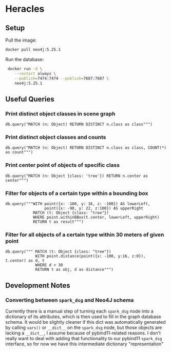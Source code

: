 # Heracles



## Setup

Pull the image:
```bash
docker pull neo4j:5.25.1
```

Run the database:
```bash
 docker run -d \
    --restart always \
    --publish=7474:7474 --publish=7687:7687 \
    neo4j:5.25.1
```

## Useful Queries

### Print distinct object classes in scene graph

```
db.query("MATCH (n: Object) RETURN DISTINCT n.class as class""")
```

### Print distinct object classes and counts
```
db.query("MATCH (n: Object) RETURN DISTINCT n.class as class, COUNT(*) as count""")
```

### Print center point of objects of specific class
```
db.query("MATCH (n: Object {class: 'tree'}) RETURN n.center as center""")
```

### Filter for objects of a certain type within a bounding box
```
db.query("""WITH point({x: -100, y: 16, z: -100}) AS lowerLeft,
                 point({x: -90, y: 22, z:100}) AS upperRight
            MATCH (t: Object {class: "tree"})
            WHERE point.withinBBox(t.center, lowerLeft, upperRight)
            RETURN t as result""")
```

### Filter for all objects of a certain type within 30 meters of given point
```
db.query(""" MATCH (t: Object {class: "tree"})
             WITH point.distance(point({x: -100, y:16, z:0}), t.center) as d, t
             WHERE d < 30
             RETURN t as obj, d as distance""")
```



## Development Notes

### Converting between `spark_dsg` and Neo4J schema

Currently there is a manual step of turning each `spark_dsg` node into a dictionary of its attributes, which is then used to fill in the graph database schema. It would be slightly cleaner if this dict was automatically generated by calling `vars()` or `__dict__` on the `spark_dsg` node, but those objects are lacking a `__dict__`, I assume because of pybind11-related reasons. I don't really want to deal with adding that functionality to our pybind11 `spark_dsg` interface, so for now we have this intermediate dictionary "representation"
